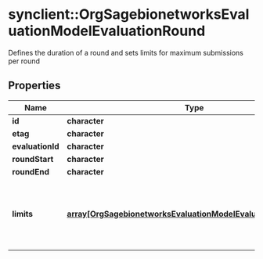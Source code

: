 # synclient::OrgSagebionetworksEvaluationModelEvaluationRound

Defines the duration of a round and sets limits for maximum submissions per round

## Properties
Name | Type | Description | Notes
------------ | ------------- | ------------- | -------------
**id** | **character** |  | [optional] 
**etag** | **character** |  | [optional] 
**evaluationId** | **character** |  | [optional] 
**roundStart** | **character** |  | [optional] 
**roundEnd** | **character** |  | [optional] 
**limits** | [**array[OrgSagebionetworksEvaluationModelEvaluationRoundLimit]**](org.sagebionetworks.evaluation.model.EvaluationRoundLimit.md) | Optional. Sets limits for maximum submissions in this round. | [optional] 


